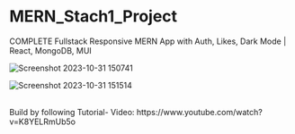 # MERN_Stach1_Project
COMPLETE Fullstack Responsive MERN App with Auth, Likes, Dark Mode | React, MongoDB, MUI <br>

![Screenshot 2023-10-31 150741](https://github.com/HargunaniHarsha/MERN_Stach1_Project/assets/90439153/71ba0ddb-7f65-4853-90b5-c7d2107c1b95) <br>

![Screenshot 2023-10-31 151514](https://github.com/HargunaniHarsha/MERN_Stach1_Project/assets/90439153/5470742b-f07a-495b-a7ab-bdb04fdae83d) <br>

<br>
Build by following Tutorial-
Video: https://www.youtube.com/watch?v=K8YELRmUb5o
